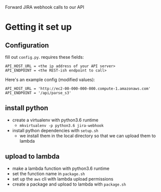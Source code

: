 Forward JIRA webhook calls to our API

# Getting it set up
## Configuration
fill out `config.py`. requires these fields:
```
API_HOST_URL = <the ip address of your API server>
API_ENDPOINT = <the REST-ish endpoint to call>
```

Here's an example config (modified values):
```
API_HOST_URL = 'http://ec2-00-000-000-000.compute-1.amazonaws.com'
API_ENDPOINT = '/api/parse_s3'
```

## install python
* create a virtualenv with python3.6 runtime
  * `mkvirtualenv -p python3.6 jira-webhook`
* install python dependencies with `setup.sh`
  * we install them in the local directory so that we can upload them to lambda


## upload to lambda
* make a lambda function with python3.6 runtime
* set the function name in `package.sh`
* set up the `aws` cli with lambda upload permissions
* create a package and upload to lambda with `package.sh`
